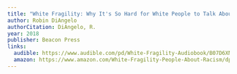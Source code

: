 ```yaml
---
title: "White Fragility: Why It's So Hard for White People to Talk About Racism"
author: Robin DiAngelo
authorCitation: DiAngelo, R.
year: 2018
publisher: Beacon Press
links:
  audible: https://www.audible.com/pd/White-Fragility-Audiobook/B07D6XN8RJ
  amazon: https://www.amazon.com/White-Fragility-People-About-Racism/dp/0807047414
---
```

